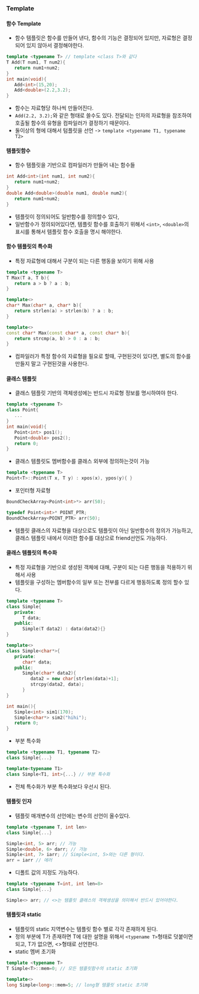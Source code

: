 ### Template

#### 함수 Template
- 함수 템플릿은 함수를 만들어 낸다, 함수의 기능은 결정되어 있지만, 자료형은 결정되어 있지 않아서 결정해야한다.
```cpp
template <typename T> // template <class T>와 같다
T Add(T num1, T num2){
   return num1+num2;
}
int main(void){
   Add<int>(15,20);
   Add<double>(2.2,3.2);
}
```
- 함수는 자료형당 하나씩 만들어진다.
- `Add(2.2, 3.2);`와 같은 형태로 쓸수도 있다. 전달되는 인자의 자료형을 참조하여 호출될 함수의 유형을 컴파일러가 결정하기 때문이다.
- 둘이상의 형에 대해서 텀플릿을 선언 ->  `template <typename T1, typename T2>`

#### 템플릿함수
- 함수 템플릿을 기반으로 컴파일러가 만들어 내는 함수들
```cpp
int Add<int>(int num1, int num2){
   return num1+num2;
}
double Add<double>(double num1, double num2){
   return num1+num2;
}
```
- 템플릿이 정의되어도 일반함수를 정의할수 있다,
- 일반함수가 정의되어있다면, 템플릿 함수를 호출하기 위해서 `<int>`, `<double>`의 표시를 통해서 템플릿 함수 호출을 명시 해야한다.

#### 함수 템플릿의 특수화
- 특정 자료형에 대해서 구분이 되는 다른 행동을 보이기 위해 사용
```cpp
template <typename T>
T Max(T a, T b){
   return a > b ? a : b;
}

template<>
char* Max(char* a, char* b){
   return strlen(a) > strlen(b) ? a : b;
}

template<>
const char* Max(const char* a, const char* b){
   return strcmp(a, b) > 0 : a : b;
}
```
- 컴파일러가 특정 함수의 자료형을 필요로 할때, 구현된것이 있다면, 별도의 함수를 만들지 말고 구현된것을 사용한다.

#### 클래스 템플릿
- 클래스 템플릿 기반의 객체생성에는 반드시 자료형 정보를 명시하여야 한다.
```cpp
template <typename T>
class Point{
   ...
}
int main(void){
   Point<int> pos1();
   Point<double> pos2();
   return 0;
}
```
- 클래스 템플릿도 멤버함수를 클래스 외부에 정의하는것이 가능
```cpp
template <typename T>
Point<T>::Point(T x, T y) : xpos(x), ypos(y){ }
```
- 포인터형 자료형
```cpp
BoundCheckArray<Point<int>*> arr(50);

typedef Point<int>* POINT_PTR;
BoundCheckArray<POINT_PTR> arr(50);
```
- 템플릿 클래스의 자료형을 대상으로도 템플릿이 아닌 일반함수의 정의가 가능하고, 클래스 템플릿 내에서 이러한 함수를 대상으로  friend선언도 가능하다.

#### 클래스 템플릿의 특수화
- 특정 자료형을 기반으로 생성된 객체에 대해, 구분이 되는 다른 행동을 적용하기 위해서 사용
- 템플릿을 구성하는 멤버함수의 일부 또는 전부를 다르게 행동하도록 정의 할수 있다.
```cpp
template <typename T>
class Simple{
   private:
      T data;
   public:
      Simple(T data2) : data(data2){}
}

template<>
class Simple<char*>{
   private:
      char* data;
   public:
      Simple(char* data2){
         data2 = new char[strlen(data)+1];
         strcpy(data2, data);
      }
}

int main(){
   Simple<int> sim1(170);
   Simple<char*> sim2("hihi");
   return 0;
}
```
- 부분 특수화
```cpp
template <typename T1, typename T2>
class Simple{...}

template<typename T1>
class Simple<T1, int>{...} // 부분 특수화
```
- 전체 특수화가 부분 특수화보다 우선시 된다.

#### 템플릿 인자
- 템플릿 매개변수의 선언에는 변수의 선언이 올수있다.
```cpp
template <typename T, int len>
class Simple{...}

Simple<int, 5> arr; // 가능
Simple<double, 6> darr; // 가능
Simple<int, 7> iarr; // Simple<int, 5>와는 다른 형이다.
arr = iarr // 에러
```
- 디폴트 값의 지정도 가능하다.
```cpp
template <typename T=int, int len=8>
class Simple{...}

Simple<> arr; // <>는 템플릿 클래스의 객체생성을 의미해서 반드시 있어야한다.
```

#### 템플릿과 static
- 템플릿의 static 지역변수는 템플릿 함수 별로 각각 존재하게 된다.
- 정의 부분에 T가 존재하면 T에 대한 설명을 위해서 `<typename T>`형태로 덧붙이면 되고, T가 없으면, <>형태로 선언한다.
- static 멤버 초기화
```cpp
template <typename T>
T Simple<T>::mem=0; // 모든 템플릿함수의 static 초기화

template<>
long Simple<long>::mem=5; // long형 템플릿 static 초기화
```
